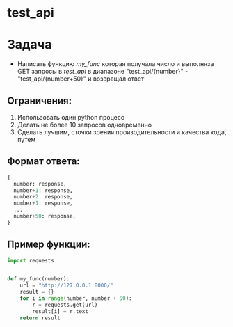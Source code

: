 # test_api

# Задача

- Написать функцию *my_func* которая получала число и выполняза GET запросы в  *test_api* в диапазоне "test_api/{number}" - "test_api/{number+50}" и возвращал ответ 

## Ограничения:
1. Использовать один python процесс
2. Делать не более 10 запросов одновременно
3. Сделать лучшим, сточки зрения произодительности и качества кода, путем

## Формат ответа:
```python
{
  number: response,
  number+1: response,
  number+2: response,
  number+1: response,
  ...
  number+50: response,
}
```

## Пример функции:
```python
import requests


def my_func(number):
    url = "http://127.0.0.1:8000/"
    result = {}
    for i in range(number, number + 50):
        r = requests.get(url)
        result[i] = r.text
    return result
```
